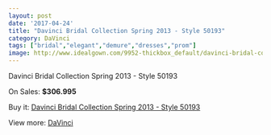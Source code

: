 ```yaml
---
layout: post
date: '2017-04-24'
title: "Davinci Bridal Collection Spring 2013 - Style 50193"
category: DaVinci
tags: ["bridal","elegant","demure","dresses","prom"]
image: http://www.idealgown.com/9952-thickbox_default/davinci-bridal-collection-spring-2013-style-50193.jpg
---
```

Davinci Bridal Collection Spring 2013 - Style 50193

On Sales: **$306.995**
<a href="https://www.idealgown.com/en/davinci/4110-davinci-bridal-collection-spring-2013-style-50193.html"><amp-img layout="responsive" width="600" height="600" src="//www.idealgown.com/9952-thickbox_default/davinci-bridal-collection-spring-2013-style-50193.jpg" alt="Davinci Bridal Collection Spring 2013 - Style 50193 0" /></a>
<a href="https://www.idealgown.com/en/davinci/4110-davinci-bridal-collection-spring-2013-style-50193.html"><amp-img layout="responsive" width="600" height="600" src="//www.idealgown.com/9954-thickbox_default/davinci-bridal-collection-spring-2013-style-50193.jpg" alt="Davinci Bridal Collection Spring 2013 - Style 50193 1" /></a>
<a href="https://www.idealgown.com/en/davinci/4110-davinci-bridal-collection-spring-2013-style-50193.html"><amp-img layout="responsive" width="600" height="600" src="//www.idealgown.com/9953-thickbox_default/davinci-bridal-collection-spring-2013-style-50193.jpg" alt="Davinci Bridal Collection Spring 2013 - Style 50193 2" /></a>

Buy it: [Davinci Bridal Collection Spring 2013 - Style 50193](https://www.idealgown.com/en/davinci/4110-davinci-bridal-collection-spring-2013-style-50193.html "Davinci Bridal Collection Spring 2013 - Style 50193")

View more: [DaVinci](https://www.idealgown.com/en/48-davinci "DaVinci")